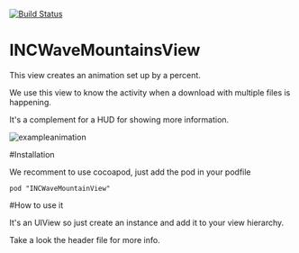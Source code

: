 [![Build Status](https://travis-ci.org/incuna/incuna-incwavemountainsview-ios.svg?branch=master)](https://travis-ci.org/incuna/incuna-incwavemountainsview-ios)

# INCWaveMountainsView
This view creates an animation set up by a percent. 

We use this view to know the activity when a download with multiple files is happening.

It's a complement for a HUD for showing more information.

![exampleanimation](https://cloud.githubusercontent.com/assets/5259830/22646767/f02e1aaa-ec65-11e6-94a6-54dd7772024e.gif)

#Installation 

We recomment to use cocoapod, just add the pod in your podfile

```pod "INCWaveMountainView"```

#How to use it

It's an UIView so just create an instance and add it to your view hierarchy. 

Take a look the header file for more info.
